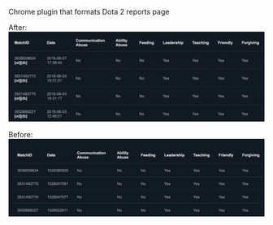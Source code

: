 Chrome plugin that formats Dota 2 reports page

After:
![After](screenshots/after.png)

Before:
![Before](screenshots/before.png)